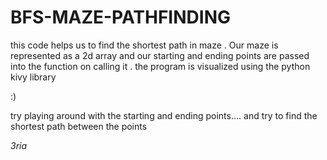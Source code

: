 # BFS-MAZE-PATHFINDING
this code helps us to find the shortest path in maze . Our maze is represented as a 2d array and our starting and ending points are
passed into the function on calling it . the program is visualized using the python kivy library

:)

try playing around with the starting and ending points....   and try to find the shortest path between the points

_3ria_

